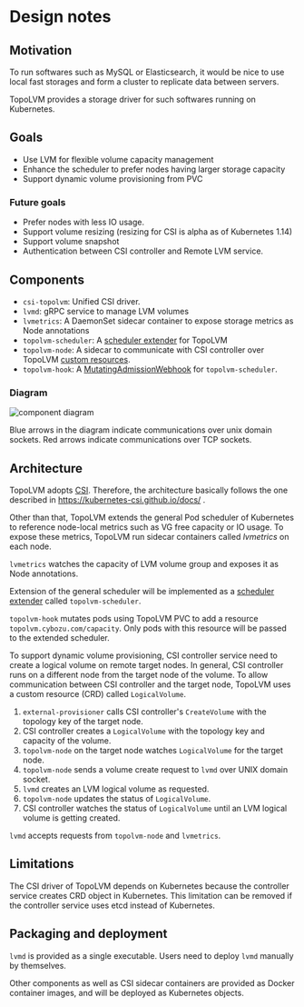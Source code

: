 Design notes
============

Motivation
----------

To run softwares such as MySQL or Elasticsearch, it would be nice to use
local fast storages and form a cluster to replicate data between servers.

TopoLVM provides a storage driver for such softwares running on Kubernetes.

Goals
-----

- Use LVM for flexible volume capacity management
- Enhance the scheduler to prefer nodes having larger storage capacity
- Support dynamic volume provisioning from PVC

### Future goals

- Prefer nodes with less IO usage.
- Support volume resizing (resizing for CSI is alpha as of Kubernetes 1.14)
- Support volume snapshot
- Authentication between CSI controller and Remote LVM service.

Components
----------

- `csi-topolvm`: Unified CSI driver.
- `lvmd`: gRPC service to manage LVM volumes
- `lvmetrics`: A DaemonSet sidecar container to expose storage metrics as Node annotations
- `topolvm-scheduler`: A [scheduler extender](https://github.com/kubernetes/community/blob/master/contributors/design-proposals/scheduling/scheduler_extender.md) for TopoLVM
- `topolvm-node`: A sidecar to communicate with CSI controller over TopoLVM [custom resources](https://kubernetes.io/docs/concepts/extend-kubernetes/api-extension/custom-resources/).
- `topolvm-hook`: A [MutatingAdmissionWebhook](https://kubernetes.io/docs/reference/access-authn-authz/admission-controllers/#mutatingadmissionwebhook) for `topolvm-scheduler`.

### Diagram

![component diagram](http://www.plantuml.com/plantuml/svg/ZPHFZzCm4CNl-HIZS853j5eVEQ2LMWv82rerOZciUd3jeOtgn97_B234TyUE_xWf3UsbYcT-cRnvUUc3DbGPsujgfEn8zmXrQwZ1xrQqQ6huNG6yhEHWb1G2rPEm-sxO0jLGhzfFK3hGedhj6DR-1grrnv5HfGCQJy0SJhi1bQwhFrKrI8xmnVtSJvI_yazq4vAOTHjQQugz7B8YzmWF1pNtHOulPY61urdA_PAMI8hN7etgM0BpEVQD7AMhUT6HY9N6bppaLdBSqUvGe8bCFDLJw_7vCo_J-Tm4icm2kMe2kT44Sgi9vAe9v0OJo889vCo4k6eWcvvgWog6ZuwTTikWsax9OWVaLeGJfuRkg7QteM4ykxBQhCFuHxdl61NFKjWUtxhokxhuja4jhMBfNKunlD0cfKt2UYToDN8SXVmLNizqsUEGFXkDuTusQOQFFmqE79NRESyuI7dytvJehyVcXllAP5u9BZGlRtR2ufRB7qFp0QQymNlORvvMCyoEhZjpeJgDTvup7m5LodO6qg0OGqTwS84hCKnS4KKkQIV_Q2SNj9DJxMNEsOYKo2NfLy2YdIJjvt-Bq83Bc1kpKaWDtdsZXXtEVBLZWgRktTUHEtIsm29KvV174pHM-Uk8fPEqE3vhXYQwclbPCpjslbBov047Rdln5m00)

Blue arrows in the diagram indicate communications over unix domain sockets.
Red arrows indicate communications over TCP sockets.

Architecture
------------

TopoLVM adopts [CSI](https://github.com/container-storage-interface/spec/).
Therefore, the architecture basically follows the one described in
https://kubernetes-csi.github.io/docs/ .

Other than that, TopoLVM extends the general Pod scheduler of Kubernetes to
reference node-local metrics such as VG free capacity or IO usage.  To expose
these metrics, TopoLVM run sidecar containers called *lvmetrics* on each node.

`lvmetrics` watches the capacity of LVM volume group and exposes it as Node
annotations.

Extension of the general scheduler will be implemented as a [scheduler extender](https://github.com/kubernetes/community/blob/master/contributors/design-proposals/scheduling/scheduler_extender.md) called `topolvm-scheduler`.

`topolvm-hook` mutates pods using TopoLVM PVC to add a resource `topolvm.cybozu.com/capacity`.
Only pods with this resource will be passed to the extended scheduler.

To support dynamic volume provisioning, CSI controller service need to create a
logical volume on remote target nodes.  In general, CSI controller runs on a
different node from the target node of the volume.  To allow communication
between CSI controller and the target node, TopoLVM uses a custom resource
(CRD) called `LogicalVolume`.

1. `external-provisioner` calls CSI controller's `CreateVolume` with the topology key of the target node.
2. CSI controller creates a `LogicalVolume` with the topology key and capacity of the volume.
3. `topolvm-node` on the target node watches `LogicalVolume` for the target node.
4. `topolvm-node` sends a volume create request to `lvmd` over UNIX domain socket.
5. `lvmd` creates an LVM logical volume as requested.
6. `topolvm-node` updates the status of `LogicalVolume`.
7. CSI controller watches the status of `LogicalVolume` until an LVM logical volume is getting created.

`lvmd` accepts requests from `topolvm-node` and `lvmetrics`.

Limitations
-----------

The CSI driver of TopoLVM depends on Kubernetes because the controller service creates CRD object in Kubernetes.
This limitation can be removed if the controller service uses etcd instead of Kubernetes.

Packaging and deployment
------------------------

`lvmd` is provided as a single executable.
Users need to deploy `lvmd` manually by themselves. 

Other components as well as CSI sidecar containers are provided as Docker 
container images, and will be deployed as Kubernetes objects.
